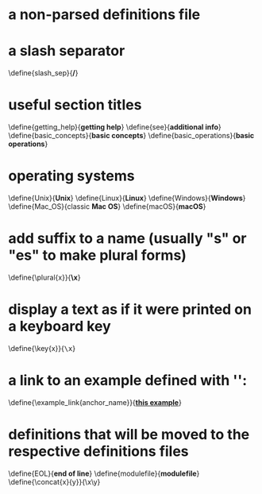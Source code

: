 # a non-parsed definitions file

# a slash separator
\define{slash_sep}{__/__}

# useful section titles
\define{getting_help}{__getting help__}
\define{see}{__additional info__}
\define{basic_concepts}{__basic concepts__}
\define{basic_operations}{__basic operations__}

# operating systems
\define{Unix}{__Unix__}
\define{Linux}{__Linux__}
\define{Windows}{__Windows__}
\define{Mac_OS}{classic __Mac OS__}
\define{macOS}{__macOS__}

# add suffix to a name (usually "s" or "es" to make plural forms)
\define{\plural{x}}{<wbr>__<wbr>\x<wbr>__}

# display a text as if it were printed on a keyboard key
\define{\key{x}}{<kbd>\x</kbd>}

# a link to an example defined with '<a name="anchor_name">':
\define{\example_link{anchor_name}}{<a href="#\anchor_name">__this example__</a>}

# definitions that will be moved to the respective definitions files
\define{EOL}{__end of line__}
\define{modulefile}{__modulefile__}
\define{\concat{x}{y}}{\x\y}
